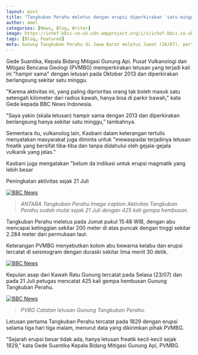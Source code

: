 ```yaml
---
layout: post
title: "Tangkuban Perahu meletus dengan erupsi diperkirakan 'satu minggu' dan masyarakat diminta 'berwaspada letusan tiba-tiba'"
author: amel
categories: [News, Blog, Writer]
image: https://ichef-bbci-co-uk.cdn.ampproject.org/i/s/ichef.bbci.co.uk/news/485/cpsprodpb/2480/production/_108044390_35d62e98-2316-4be6-9fb5-e6af4cf53d6e.jpg
tags: [Blog, Featured]
meta: Gunung Tangkuban Perahu di Jawa Barat meletus Jumat (26/07), pertama sejak 2013 dan masyarakat diminta untuk menjaga jarak sekitar 1,5 kilometer dari kawah dan mewaspadai "letusan tiba-tiba."
---  
```


Gede Suantika, Kepala Bidang Mitigasi Gunung Api. Pusat Vulkanologi dan Mitigasi Bencana Geologi (PVMBG) memperkirakan letusan yang terjadi kali ini "hampir sama" dengan letusan pada Oktober 2013 dan diperkirakan berlangsung sekitar satu minggu.

"Karena aktivitas ini, yang paling diprioritas orang tak boleh masuk satu setengah kilometer dari radius kawah, hanya bisa di parkir bawah," kata Gede kepada BBC News Indonesia.  

"Saya yakin (skala letusan) hampir sama dengan 2013 dan diperkirakan berlangsung hanya sekitar satu minggu," tambahnya.

Sementara itu, vulkanolog lain, Kasbani dalam keterangan tertulis menyatakan masyarakat juga diminta untuk "mewaspadai terjadinya letusan freatik yang bersifat tiba-tiba dan tanpa didahului oleh gejala-gejala vulkanik yang jelas."

Kasbani juga mengatakan "belum da indikasi untuk erupsi magmatik yang lebih besar

Peningkatan aktivitas sejak 21 Juli  

[![BBC News](https://ichef-bbci-co-uk.cdn.ampproject.org/i/s/ichef.bbci.co.uk/news/485/cpsprodpb/C0C0/production/_108044394_antarafoto-peningkatan-aktivitas-vulkanik-gunung-tangkuban-parahu-230719-rai-3.jpg)](https://www.google.com/amp/s/www.bbc.com/indonesia/amp/indonesia-49128905)  
>  *ANTARA*  _Tangkuban Perahu Image caption Aktivitas Tangkuban Perahu sudah mulai sejak 21 Juli dengan 425 kali gempa hembusan._  

Tangkuban Perahu meletus pada Jumat pukul 15:48 WIB, dengan abu mencapai ketinggian sekitar 200 meter di atas puncak dengan tinggi sekitar 2.284 meter dari permukaan laut.

Keterangan PVMBG menyebutkan kolom abu bewarna kelabu dan erupsi tercatat di seismogram dengan duraski sekitar lima menit 30 detik.  

[![BBC News](https://ichef-bbci-co-uk.cdn.ampproject.org/i/s/ichef.bbci.co.uk/news/485/cpsprodpb/10EE0/production/_108044396_antarafoto-peningkatan-aktivitas-vulkanik-gunung-tangkuban-parahu-230719-rai-2.jpg)](https://www.google.com/amp/s/www.bbc.com/indonesia/amp/indonesia-49128905)  

Kepulan asap dari Kawah Ratu Gunung tercatat pada Selasa (23/07) dan pada 21 Juli petugas mencatat 425 kali gempa hembusan Gunung Tangkuban Perahu.  

[![BBC News](https://ichef-bbci-co-uk.cdn.ampproject.org/i/s/ichef.bbci.co.uk/news/485/cpsprodpb/15D00/production/_108044398_6fac4a5a-21a4-4e0f-9d91-84b0af716fb5.jpg)](https://www.google.com/amp/s/www.bbc.com/indonesia/amp/indonesia-49128905)  
> *PVBG*  _Catatan letusan Gunung Tangkuban Perahu._  

Letusan pertama Tangkuban Perahu tercatat pada 1829 dengan erupsi selama tiga hari tiga malam, menurut data yang dikirimkan pihak PVMBG.

"Sejarah erupsi besar tidak ada, hanya letusan freatik kecil-kecil sejak 1829," kata Gede Suantika Kepala Bidang Mitigasi Gunung Api, PVMBG.

  



